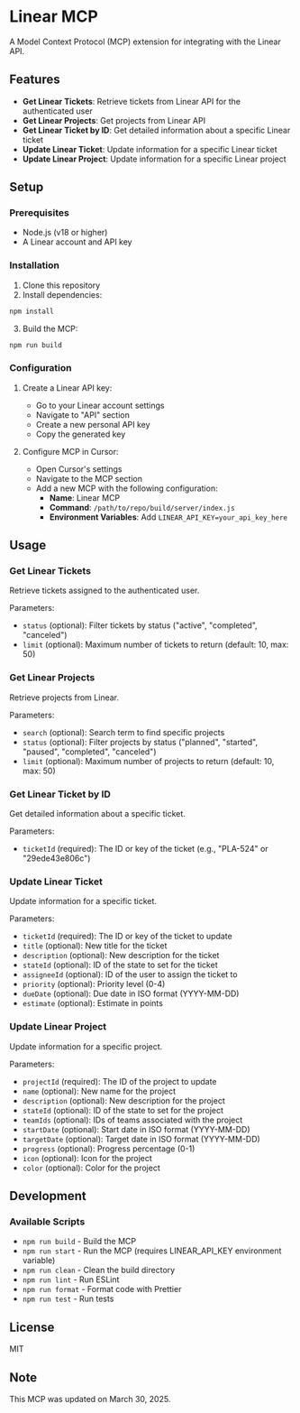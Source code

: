 # Linear MCP

A Model Context Protocol (MCP) extension for integrating with the Linear API.

## Features

- **Get Linear Tickets**: Retrieve tickets from Linear API for the authenticated user
- **Get Linear Projects**: Get projects from Linear API
- **Get Linear Ticket by ID**: Get detailed information about a specific Linear ticket
- **Update Linear Ticket**: Update information for a specific Linear ticket
- **Update Linear Project**: Update information for a specific Linear project

## Setup

### Prerequisites

- Node.js (v18 or higher)
- A Linear account and API key

### Installation

1. Clone this repository
2. Install dependencies:

```bash
npm install
```

3. Build the MCP:

```bash
npm run build
```

### Configuration

1. Create a Linear API key:

   - Go to your Linear account settings
   - Navigate to "API" section
   - Create a new personal API key
   - Copy the generated key

2. Configure MCP in Cursor:
   - Open Cursor's settings
   - Navigate to the MCP section
   - Add a new MCP with the following configuration:
     - **Name**: Linear MCP
     - **Command**: `/path/to/repo/build/server/index.js`
     - **Environment Variables**: Add `LINEAR_API_KEY=your_api_key_here`

## Usage

### Get Linear Tickets

Retrieve tickets assigned to the authenticated user.

Parameters:

- `status` (optional): Filter tickets by status ("active", "completed", "canceled")
- `limit` (optional): Maximum number of tickets to return (default: 10, max: 50)

### Get Linear Projects

Retrieve projects from Linear.

Parameters:

- `search` (optional): Search term to find specific projects
- `status` (optional): Filter projects by status ("planned", "started", "paused", "completed", "canceled")
- `limit` (optional): Maximum number of projects to return (default: 10, max: 50)

### Get Linear Ticket by ID

Get detailed information about a specific ticket.

Parameters:

- `ticketId` (required): The ID or key of the ticket (e.g., "PLA-524" or "29ede43e806c")

### Update Linear Ticket

Update information for a specific ticket.

Parameters:

- `ticketId` (required): The ID or key of the ticket to update
- `title` (optional): New title for the ticket
- `description` (optional): New description for the ticket
- `stateId` (optional): ID of the state to set for the ticket
- `assigneeId` (optional): ID of the user to assign the ticket to
- `priority` (optional): Priority level (0-4)
- `dueDate` (optional): Due date in ISO format (YYYY-MM-DD)
- `estimate` (optional): Estimate in points

### Update Linear Project

Update information for a specific project.

Parameters:

- `projectId` (required): The ID of the project to update
- `name` (optional): New name for the project
- `description` (optional): New description for the project
- `stateId` (optional): ID of the state to set for the project
- `teamIds` (optional): IDs of teams associated with the project
- `startDate` (optional): Start date in ISO format (YYYY-MM-DD)
- `targetDate` (optional): Target date in ISO format (YYYY-MM-DD)
- `progress` (optional): Progress percentage (0-1)
- `icon` (optional): Icon for the project
- `color` (optional): Color for the project

## Development

### Available Scripts

- `npm run build` - Build the MCP
- `npm run start` - Run the MCP (requires LINEAR_API_KEY environment variable)
- `npm run clean` - Clean the build directory
- `npm run lint` - Run ESLint
- `npm run format` - Format code with Prettier
- `npm run test` - Run tests

## License

MIT

## Note

This MCP was updated on March 30, 2025.
